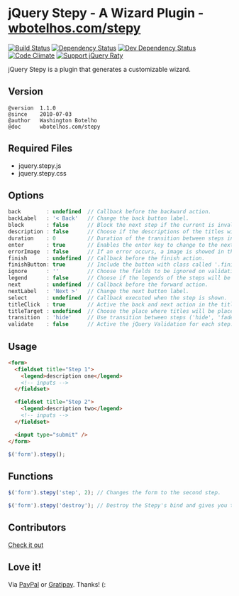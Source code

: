 # jQuery Stepy - A Wizard Plugin - [wbotelhos.com/stepy](http://wbotelhos.com/stepy)

[![Build Status](https://img.shields.io/travis/wbotelhos/stepy/master.svg)](https://travis-ci.org/wbotelhos/stepy "Travis CI")
[![Dependency Status](https://david-dm.org/wbotelhos/stepy.svg)](https://david-dm.org/wbotelhos/stepy "Dependency Status")
[![Dev Dependency Status](https://david-dm.org/wbotelhos/stepy/dev-status.svg)](https://david-dm.org/wbotelhos/stepy#info=devDependencies "Dev Dependency Status")
[![Code Climate](https://codeclimate.com/github/wbotelhos/stepy.png)](https://codeclimate.com/github/wbotelhos/stepy)
[![Support jQuery Raty](http://img.shields.io/gittip/wbotelhos.svg)](https://gratipay.com/~wbotelhos)

jQuery Stepy is a plugin that generates a customizable wizard.

## Version

```
@version  1.1.0
@since    2010-07-03
@author   Washington Botelho
@doc      wbotelhos.com/stepy
```

## Required Files

+ jquery.stepy.js
+ jquery.stepy.css

## Options

```js
back        : undefined  // Callback before the backward action.
backLabel   : '< Back'   // Change the back button label.
block       : false      // Block the next step if the current is invalid.
description : false      // Choose if the descriptions of the titles will be showed.
duration    : 0          // Duration of the transition between steps in ms.
enter       : true       // Enables the enter key to change to the next step.
errorImage  : false      // If an error occurs, a image is showed in the title of the corresponding step.
finish      : undefined  // Callback before the finish action.
finishButton: true       // Include the button with class called '.finish' into the last step.
ignore      : ''         // Choose the fields to be ignored on validation.
legend      : false      // Choose if the legends of the steps will be showed.
next        : undefined  // Callback before the forward action.
nextLabel   : 'Next >'   // Change the next button label.
select      : undefined  // Callback executed when the step is shown.
titleClick  : true       // Active the back and next action in the titles.
titleTarget : undefined  // Choose the place where titles will be placed.
transition  : 'hide'     // Use transition between steps ('hide', 'fade' or 'slide').
validate    : false      // Active the jQuery Validation for each step.
```

## Usage

```html
<form>
  <fieldset title="Step 1">
    <legend>description one</legend>
    <!-- inputs -->
  </fieldset>

  <fieldset title="Step 2">
    <legend>description two</legend>
    <!-- inputs -->
  </fieldset>

  <input type="submit" />
</form>
```

```js
$('form').stepy();
```

## Functions

```js
$('form').stepy('step', 2); // Changes the form to the second step.

$('form').stepy('destroy'); // Destroy the Stepy's bind and gives you the raw element.
```

## Contributors

[Check it out](http://github.com/wbotelhos/stepy/graphs/contributors)

## Love it!

Via [PayPal](https://www.paypal.com/cgi-bin/webscr?cmd=_donations&business=X8HEP2878NDEG&item_name=stepy) or [Gratipay](https://gratipay.com/stepy). Thanks! (:
